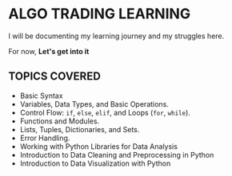 # ALGO TRADING LEARNING

I will be documenting my learning journey and my struggles here.

For now, **Let's get into it**

## TOPICS COVERED

- Basic Syntax
- Variables, Data Types, and Basic Operations.
- Control Flow: `if`, `else`, `elif`, and Loops (`for`, `while`).
- Functions and Modules.
- Lists, Tuples, Dictionaries, and Sets.
- Error Handling.
- Working with Python Libraries for Data Analysis
- Introduction to Data Cleaning and Preprocessing in Python
- Introduction to Data Visualization with Python
